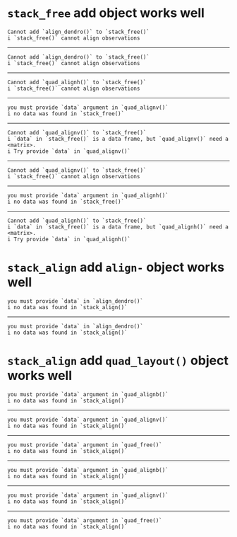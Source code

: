 # `stack_free` add object works well

    Cannot add `align_dendro()` to `stack_free()`
    i `stack_free()` cannot align observations

---

    Cannot add `align_dendro()` to `stack_free()`
    i `stack_free()` cannot align observations

---

    Cannot add `quad_alignh()` to `stack_free()`
    i `stack_free()` cannot align observations

---

    you must provide `data` argument in `quad_alignv()`
    i no data was found in `stack_free()`

---

    Cannot add `quad_alignv()` to `stack_free()`
    i `data` in `stack_free()` is a data frame, but `quad_alignv()` need a <matrix>.
    i Try provide `data` in `quad_alignv()`

---

    Cannot add `quad_alignv()` to `stack_free()`
    i `stack_free()` cannot align observations

---

    you must provide `data` argument in `quad_alignh()`
    i no data was found in `stack_free()`

---

    Cannot add `quad_alignh()` to `stack_free()`
    i `data` in `stack_free()` is a data frame, but `quad_alignh()` need a <matrix>.
    i Try provide `data` in `quad_alignh()`

# `stack_align` add `align-` object works well

    you must provide `data` in `align_dendro()`
    i no data was found in `stack_align()`

---

    you must provide `data` in `align_dendro()`
    i no data was found in `stack_align()`

# `stack_align` add `quad_layout()` object works well

    you must provide `data` argument in `quad_alignb()`
    i no data was found in `stack_align()`

---

    you must provide `data` argument in `quad_alignv()`
    i no data was found in `stack_align()`

---

    you must provide `data` argument in `quad_free()`
    i no data was found in `stack_align()`

---

    you must provide `data` argument in `quad_alignb()`
    i no data was found in `stack_align()`

---

    you must provide `data` argument in `quad_alignv()`
    i no data was found in `stack_align()`

---

    you must provide `data` argument in `quad_free()`
    i no data was found in `stack_align()`

